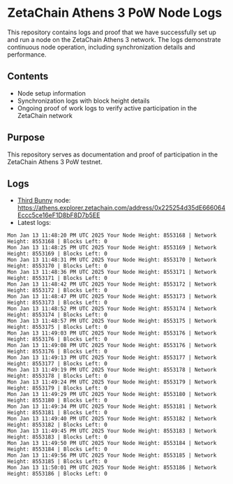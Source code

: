 # ZetaChain Athens 3 PoW Node Logs
This repository contains logs and proof that we have successfully set up and run a node on the ZetaChain Athens 3 network. The logs demonstrate continuous node operation, including synchronization details and performance.

## Contents
- Node setup information
- Synchronization logs with block height details
- Ongoing proof of work logs to verify active participation in the ZetaChain network

## Purpose
This repository serves as documentation and proof of participation in the ZetaChain Athens 3 PoW testnet.

## Logs

- [Third Bunny](https://thirdbunny.xyz/) node: https://athens.explorer.zetachain.com/address/0x225254d35dE666064Eccc5ce16eF1D8bF8D7b5EE
- Latest logs:
```
Mon Jan 13 11:48:20 PM UTC 2025 Your Node Height: 8553168 | Network Height: 8553168 | Blocks Left: 0
Mon Jan 13 11:48:25 PM UTC 2025 Your Node Height: 8553169 | Network Height: 8553169 | Blocks Left: 0
Mon Jan 13 11:48:31 PM UTC 2025 Your Node Height: 8553170 | Network Height: 8553170 | Blocks Left: 0
Mon Jan 13 11:48:36 PM UTC 2025 Your Node Height: 8553171 | Network Height: 8553171 | Blocks Left: 0
Mon Jan 13 11:48:42 PM UTC 2025 Your Node Height: 8553172 | Network Height: 8553172 | Blocks Left: 0
Mon Jan 13 11:48:47 PM UTC 2025 Your Node Height: 8553173 | Network Height: 8553173 | Blocks Left: 0
Mon Jan 13 11:48:52 PM UTC 2025 Your Node Height: 8553174 | Network Height: 8553174 | Blocks Left: 0
Mon Jan 13 11:48:57 PM UTC 2025 Your Node Height: 8553175 | Network Height: 8553175 | Blocks Left: 0
Mon Jan 13 11:49:03 PM UTC 2025 Your Node Height: 8553176 | Network Height: 8553176 | Blocks Left: 0
Mon Jan 13 11:49:08 PM UTC 2025 Your Node Height: 8553176 | Network Height: 8553176 | Blocks Left: 0
Mon Jan 13 11:49:13 PM UTC 2025 Your Node Height: 8553177 | Network Height: 8553177 | Blocks Left: 0
Mon Jan 13 11:49:19 PM UTC 2025 Your Node Height: 8553178 | Network Height: 8553178 | Blocks Left: 0
Mon Jan 13 11:49:24 PM UTC 2025 Your Node Height: 8553179 | Network Height: 8553179 | Blocks Left: 0
Mon Jan 13 11:49:29 PM UTC 2025 Your Node Height: 8553180 | Network Height: 8553180 | Blocks Left: 0
Mon Jan 13 11:49:34 PM UTC 2025 Your Node Height: 8553181 | Network Height: 8553181 | Blocks Left: 0
Mon Jan 13 11:49:40 PM UTC 2025 Your Node Height: 8553182 | Network Height: 8553182 | Blocks Left: 0
Mon Jan 13 11:49:45 PM UTC 2025 Your Node Height: 8553183 | Network Height: 8553183 | Blocks Left: 0
Mon Jan 13 11:49:50 PM UTC 2025 Your Node Height: 8553184 | Network Height: 8553184 | Blocks Left: 0
Mon Jan 13 11:49:56 PM UTC 2025 Your Node Height: 8553185 | Network Height: 8553185 | Blocks Left: 0
Mon Jan 13 11:50:01 PM UTC 2025 Your Node Height: 8553186 | Network Height: 8553186 | Blocks Left: 0
```
